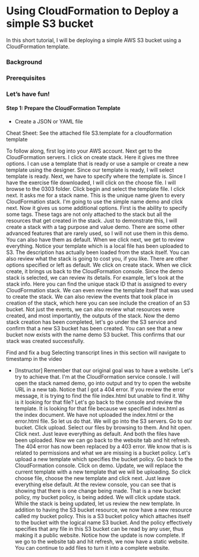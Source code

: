 # Using CloudFormation to Deploy a simple S3 bucket

 In this short tutorial, I will be deploying a simple AWS S3 bucket using a CloudFormation template. 
 
 ### Background
 
 
 
### Prerequisites
 
### Let’s have fun!

#### Step 1: Prepare the CloudFormation Template
 
 - Create a JSON or YAML file 
 
Cheat Sheet: See the attached file S3.template for a cloudformation template

 To follow along, first log into your AWS account. Next get to the CloudFormation servers. I click on create stack. Here it gives me three options. I can use a template that is ready or use a sample or create a new template using the designer. Since our template is ready, I will select template is ready. Next, we have to specify where the template is. Since I have the exercise file downloaded, I will click on the choose file. I will browse to the 0303 folder. Click begin and select the template file. I click next. It asks me for a stack name. This is the unique name given to every CloudFormation stack. I'm going to use the simple name demo and click next. Now it gives us some additional options. First is the ability to specify some tags. These tags are not only attached to the stack but all the resources that get created in the stack. Just to demonstrate this, I will create a stack with a tag purpose and value demo. There are some other advanced features that are rarely used, so I will not use them in this demo. You can also have them as default. When we click next, we get to review everything. Notice your template which is a local file has been uploaded to S3. The description has actually been loaded from the stack itself. You can also review what the stack is going to cost you, if you like. There are other options specified or left as default. We click on create stack. When we click create, it brings us back to the CloudFormation console. Since the demo stack is selected, we can review its details. For example, let's look at the stack info. Here you can find the unique stack ID that is assigned to every CloudFormation stack. We can even review the template itself that was used to create the stack. We can also review the events that took place in creation of the stack, which here you can see include the creation of an S3 bucket. Not just the events, we can also review what resources were created, and most importantly, the outputs of the stack. Now the demo stack creation has been completed, let's go under the S3 service and confirm that a new S3 bucket has been created. You can see that a new bucket now exists with the name demo S3 bucket. This confirms that our stack was created successfully.


 Find and fix a bug
Selecting transcript lines in this section will navigate to timestamp in the video
- [Instructor] Remember that our original goal was to have a website. Let's try to achieve that. I'm at the CloudFormation service console. I will open the stack named demo, go into output and try to open the website URL in a new tab. Notice that I got a 404 error. If you review the error message, it is trying to find the file index.html but unable to find it. Why is it looking for that file? Let's go back to the console and review the template. It is looking for that file because we specified index.html as the index document. We have not uploaded the index.html or the error.html file. So let us do that. We will go into the S3 servers. Go to our bucket. Click upload. Select our files by browsing to them. And hit open. Click next. Just leave everything as default. And both the files have been uploaded. Now we can go back to the website tab and hit refresh. The 404 error has now been replaced by a 403 error. We know that is is related to permissions and what we are missing is a bucket policy. Let's upload a new template which specifies the bucket policy. Go back to the CloudFormation console. Click on demo. Update, we will replace the current template with a new template that we will be uploading. So click choose file, choose the new template and click next. Just leave everything else default. At the review console, you can see that is showing that there is one change being made. That is a new bucket policy, my bucket policy, is being added. We will click update stack. While the stack is being updated, let us review the new template. In addition to having the S3 bucket resource, we now have a new resource called my bucket policy. This is a S3 bucket policy which attaches itself to the bucket with the logical name S3 bucket. And the policy effectively specifies that any file in this S3 bucket can be read by any user, thus making it a public website. Notice how the update is now complete. If we go to the website tab and hit refresh, we now have a static website. You can continue to add files to turn it into a complete website.